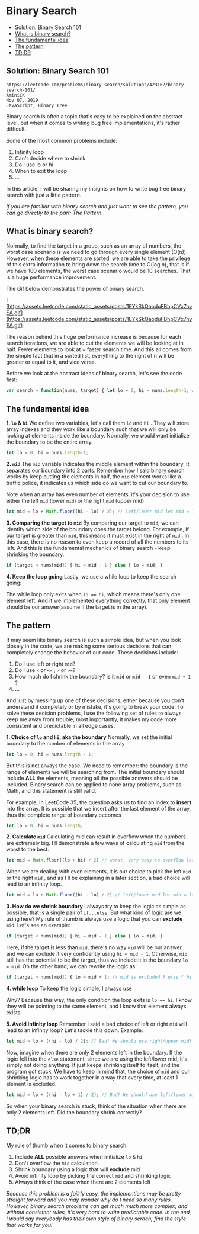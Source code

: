 # Binary Search

<!-- toc -->

- [Solution: Binary Search 101](#solution-binary-search-101)
- [What is binary search?](#what-is-binary-search)
- [The fundamental idea](#the-fundamental-idea)
- [The pattern](#the-pattern)
- [TD;DR](#tddr)

<!-- tocstop -->

## Solution: Binary Search 101

```
https://leetcode.com/problems/binary-search/solutions/423162/binary-search-101/
AminiCK
Nov 07, 2019
JavaScript, Binary Tree
```

Binary search is often a topic that's easy to be explained on the abstract level, but when it comes to writing bug free implementations, it's rather difficult.

Some of the most common problems include:

1.  Infinity loop
2.  Can't decide where to shrink
3.  Do I use lo or hi
4.  When to exit the loop
5.  ...

In this article, I will be sharing my insights on how to write bug free binary search with just a little pattern.

_If you are familiar with binary search and just want to see the pattern, you can go directly to the part: The Pattern._

## What is binary search?

Normally, to find the target in a group, such as an array of numbers, the worst case scenario is we need to go through every single element (O(n)). However, when these elements are sorted, we are able to take the privilege of this extra information to bring down the search time to O(log n), that is if we have 100 elements, the worst case scenario would be 10 searches. That is a huge performance improvement.

The Gif below demonstrates the power of binary search.

![https://assets.leetcode.com/static_assets/posts/1EYkSkQaoduFBhpCVx7nyEA.gif](https://assets.leetcode.com/static_assets/posts/1EYkSkQaoduFBhpCVx7nyEA.gif)

The reason behind this huge performance increase is because for each search iterations, we are able to cut the elements we will be looking at in half. Fewer elements to look at = faster search time. And this all comes from the simple fact that in a sorted list, everything to the right of n will be greater or equal to it, and vice versa.

Before we look at the abstract ideas of binary search, let's see the code first:

```jsx
var search = function(nums, target) { let lo = 0, hi = nums.length-1; while (lo < hi) { let mid = lo + Math.floor((hi-lo+1)/2); if (target < nums[mid]) { hi = mid - 1 } else { lo = mid; } } return nums[lo]==target?lo:-1; };
```

## The fundamental idea

**1\. `lo` & `hi`**
We define two variables, let's call them `lo` and `hi` . They will store array indexes and they work like a boundary such that we will only be looking at elements inside the boundary.
Normally, we would want initialize the boundary to be the entire array.

```javascript
let lo = 0, hi = nums.length-1;
```

**2\. `mid`**
The `mid` variable indicates the middle element within the boundary. It separates our boundary into 2 parts. Remember how I said binary search works by keep cutting the elements in half, the `mid` element works like a traffic police, it indicates us which side do we want to cut our boundary to.

Note when an array has even number of elements, it's your decision to use either the left `mid` (lower `mid`) or the right `mid` (upper mid)

```javascript
let mid = lo + Math.floor((hi - lo) / 2); // left/lower mid let mid = lo + Math.floor((hi - lo + 1) / 2); // right/upper mid
```

**3\. Comparing the target to `mid`**
By comparing our target to `mid`, we can identify which side of the boundary does the target belong. For example, If our target is greater than `mid`, this means it must exist in the right of `mid` . In this case, there is no reason to even keep a record of all the numbers to its left. And this is the fundamental mechanics of binary search - keep shrinking the boundary.

```javascript
if (target < nums[mid]) { hi = mid - 1 } else { lo = mid; }
```

**4\. Keep the loop going**
Lastly, we use a while loop to keep the search going:

The while loop only exits when `lo == hi`, which means there's only one element left. And if we implemented everything correctly, that only element should be our answer(assume if the target is in the array).

## The pattern

It may seem like binary search is such a simple idea, but when you look closely in the code, we are making some serious decisions that can completely change the behavior of our code.
These decisions include:

1.  Do I use left or right `mid`?
2.  Do I use `<` or `<=` , `>` or `>=`?
3.  How much do I shrink the boundary? is it `mid` or `mid - 1` or even `mid + 1` ?
4.  ...

And just by messing up one of these decisions, either because you don't understand it completely or by mistake, it's going to break your code.
To solve these decision problems, I use the following set of rules to always keep me away from trouble, most importantly, it makes my code more consistent and predictable in all edge cases.

**1\. Choice of `lo` and `hi`, aka the boundary**
Normally, we set the initial boundary to the number of elements in the array

```javascript
let lo = 0, hi = nums.length - 1;
```

But this is not always the case.
We need to remember: the boundary is the range of elements we will be searching from.
The initial boundary should include **ALL** the elements, meaning all the possible answers should be included. Binary search can be applied to none array problems, such as Math, and this statement is still valid.

For example, In LeetCode 35, the question asks us to find an index to **insert** into the array.
It is possible that we insert after the last element of the array, thus the complete range of boundary becomes

```javascript
let lo = 0, hi = nums.length;
```

**2\. Calculate `mid`**
Calculating mid can result in overflow when the numbers are extremely big. I ll demonstrate a few ways of calculating `mid` from the worst to the best.

```javascript
let mid = Math.floor((lo + hi) / 2) // worst, very easy to overflow let mid = lo + Math.floor((hi - lo) / 2) // much better, but still possible let mid = (lo + hi) >>> 1 // the best, but hard to understand
```

When we are dealing with even elements, it is our choice to pick the left `mid` or the right `mid` , and as I ll be explaining in a later section, a bad choice will lead to an infinity loop.

```javascript
let mid = lo + Math.floor((hi - lo) / 2) // left/lower mid let mid = lo + Math.floor((hi - lo + 1) / 2) // right/upper mid
```

**3\. How do we shrink boundary**
I always try to keep the logic as simple as possible, that is a single pair of `if...else`. But what kind of logic are we using here? My rule of thumb is always use a logic that you can **exclude** `mid`.
Let's see an example:

```javascript
if (target < nums[mid]) { hi = mid - 1 } else { lo = mid; }
```

Here, if the target is less than `mid`, there's no way `mid` will be our answer, and we can exclude it very confidently using `hi = mid - 1`. Otherwise, `mid` still has the potential to be the target, thus we include it in the boundary `lo = mid`.
On the other hand, we can rewrite the logic as:

```javascript
if (target > nums[mid]) { lo = mid + 1; // mid is excluded } else { hi = mid; // mid is included }
```

**4\. while loop**
To keep the logic simple, I always use

Why? Because this way, the only condition the loop exits is `lo == hi`. I know they will be pointing to the same element, and I know that element always exists.

**5\. Avoid infinity loop**
Remember I said a bad choice of left or right `mid` will lead to an infinity loop? Let's tackle this down.
Example:

```javascript
let mid = lo + ((hi - lo) / 2); // Bad! We should use right/upper mid! if (target < nums[mid]) { hi = mid - 1 } else { lo = mid; }
```

Now, imagine when there are only 2 elements left in the boundary. If the logic fell into the `else` statement, since we are using the left/lower mid, it's simply not doing anything. It just keeps shrinking itself to itself, and the program got stuck.
We have to keep in mind that, the choice of `mid` and our shrinking logic has to work together in a way that every time, at least 1 element is excluded.

```javascript
let mid = lo + ((hi - lo + 1) / 2); // Bad! We should use left/lower mid! if (target > nums[mid]) { lo = mid + 1; // mid is excluded } else { hi = mid; // mid is included }
```

So when your binary search is stuck, think of the situation when there are only 2 elements left. Did the boundary shrink correctly?

## TD;DR

My rule of thumb when it comes to binary search:

1.  Include **ALL** possible answers when initialize `lo` & `hi`
2.  Don't overflow the `mid` calculation
3.  Shrink boundary using a logic that will **exclude** mid
4.  Avoid infinity loop by picking the correct `mid` and shrinking logic
5.  Always think of the case when there are 2 elements left

_Because this problem is a failrly easy, the implementions may be pretty straight forward and you may wonder why do I need so many rules. However, binary search problems can get much much more complex, and without consistent rules, it's very hard to write predictable code. In the end, I would say everybody has their own style of binary serach, find the style that works for you!_
